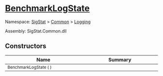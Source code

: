 # [BenchmarkLogState](./BenchmarkLogState.md)

Namespace: [SigStat](../README.md) > [Common](./../README.md) > [Logging](./README.md)

Assembly: SigStat.Common.dll


## Constructors

| Name<div><a href="#"><img width=400></a></div> | Summary<div><a href="#"><img width=475></a></div> | 
| --- | --- | 
| <sub>BenchmarkLogState (  )</sub> | <sub></sub> | 


